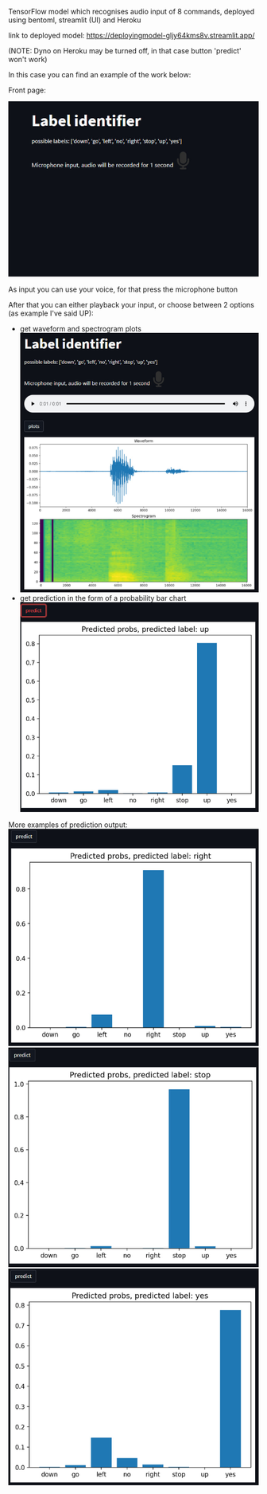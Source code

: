 TensorFlow model which recognises audio input of 8 commands, deployed using bentoml, streamlit (UI) and Heroku


link to deployed model: https://deployingmodel-gljy64kms8v.streamlit.app/


(NOTE: Dyno on Heroku may be turned off, in that case button 'predict' won't work)


In this case you can find an example of the work below:


Front page:


![frontpage](https://github.com/kidmantin/deployingmodel/blob/main/images/startUI.jpg?raw=true)


As input you can use your voice, for that press the microphone button


After that you can either playback your input, or choose between 2 options  (as example I've said UP):
- get waveform and spectrogram plots
![examlpePLOT_UP](https://github.com/kidmantin/deployingmodel/blob/main/images/examplePLOT_UP.jpg?raw=true)
- get prediction in the form of a probability bar chart
![exampleUP](https://github.com/kidmantin/deployingmodel/blob/main/images/exampleUP.jpg?raw=true)


More examples of prediction output:
![exampleRIGHT](https://github.com/kidmantin/deployingmodel/blob/main/images/exampleRIGHT.jpg?raw=true)
![exampleSTOP](https://github.com/kidmantin/deployingmodel/blob/main/images/exampleSTOP.jpg?raw=true)
![exampleYES](https://github.com/kidmantin/deployingmodel/blob/main/images/exampleYES.jpg?raw=true)
